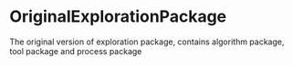 # OriginalExplorationPackage
The original version of exploration package, contains algorithm package, tool package and process package
